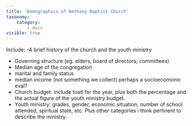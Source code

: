 ```yaml
---
title: 'Demographics of Bethany Baptist Church'
taxonomy:
    category:
        - docs
visible: true
---
```


Include:
-A brief history of the church and the youth ministry
- Governing structure (eg. elders, board of directors, committees)
- Median age of the congregation
- marital and family status
- median income (not something we collect) perhaps a socioecomonic eval?
- Church budget: include toatl for the year, plus both the percentage and the actual figure of the youth ministry budget.
- Youth ministry: grades, gender, economic situation, number of school attended, spiritual state, etc. Plus other categories i think pertinent to describe the ministry.

